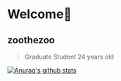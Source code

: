 # Welcome:tada:
## zoothezoo
> Graduate Student
> 24 years old

[![Anurag's github stats](https://github-readme-stats.vercel.app/api?username=ramenjuniti)](https://github.com/anuraghazra/github-readme-stats)
